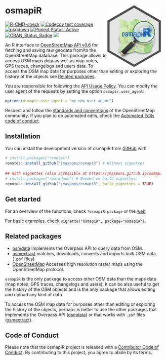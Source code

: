 
<!-- README.md is generated from README.Rmd. Please edit that file -->

# osmapiR <a href="https://jmaspons.github.io/osmapiR/"><img src="man/figures/logo.svg" align="right" height="200" alt="osmapiR website" /></a>

<!-- badges: start -->

[![R-CMD-check](https://github.com/jmaspons/osmapiR/actions/workflows/R-CMD-check.yaml/badge.svg)](https://github.com/jmaspons/osmapiR/actions/workflows/R-CMD-check.yaml)
[![Codecov test
coverage](https://codecov.io/gh/jmaspons/osmapiR/branch/main/graph/badge.svg)](https://app.codecov.io/gh/jmaspons/osmapiR)
[![pkgdown](https://github.com/jmaspons/osmapiR/actions/workflows/pkgdown.yaml/badge.svg)](https://github.com/jmaspons/osmapiR/actions/workflows/pkgdown.yaml)
[![Project Status:
Active](https://www.repostatus.org/badges/latest/active.svg)](https://www.repostatus.org/#active)
[![CRAN_Status_Badge](https://www.r-pkg.org/badges/version/osmapiR)](https://cran.r-project.org/package=osmapiR)
[![](https://badges.ropensci.org/633_status.svg)](https://github.com/ropensci/software-review/issues/633)
<!-- badges: end -->

An R interface to [OpenStreetMap API
v0.6](https://wiki.openstreetmap.org/wiki/API_v0.6) for fetching and
saving raw geodata from/to the OpenStreetMap database. This package
allows to access OSM maps data as well as map notes, GPS traces,
changelogs and users data. To access the OSM map data for purposes other
than editing or exploring the history of the objects see [Related
packages](README.md#related-packages).

You are responsible for following the [API Usage
Policy](https://operations.osmfoundation.org/policies/api/). You can
modify the user agent of the requests by setting the option
`osmapir.user_agent`:

``` r
options(osmapir.user_agent = "my new user agent")
```

Respect and follow the [standards and
conventions](https://wiki.openstreetmap.org/wiki/Editing_Standards_and_Conventions)
of the OpenStreetMap community. If you plan to do automated edits, check
the [Automated Edits code of
conduct](https://wiki.openstreetmap.org/wiki/Automated_Edits_code_of_conduct).

## Installation

You can install the development version of osmapiR from
[GitHub](https://github.com) with:

``` r
# install.packages("remotes")
remotes::install_github("jmaspons/osmapiR") # Without vignettes

## With vignettes (also accessible at https://jmaspons.github.io/osmapiR/ > Articles)
# install.packages("rmarkdown") # Needed to build vignettes.
remotes::install_github("jmaspons/osmapiR", build_vignettes = TRUE)
```

## Get started

For an overview of the functions, check `?osmapiR-package` or the
[web](https://jmaspons.github.io/osmapiR/reference/index.html).

For basic examples, check
[`vignette("osmapiR", package="osmapiR")`](https://jmaspons.github.io/osmapiR/articles/osmapiR.html).

## Related packages

- [osmdata](https://cran.r-project.org/package=osmdata) implements the
  Overpass API to query data from OSM.
- [osmextract](https://cran.r-project.org/package=osmextract) matches,
  downloads, converts and imports bulk OSM data (`.pbf` files)
- [OpenStreetMap](https://cran.r-project.org/package=OpenStreetMap)
  Accesses high resolution raster maps using the OpenStreetMap protocol.

`osmapiR` is the only package to access other OSM data than the maps
data (map notes, GPS traces, changelogs and users). It can be also
useful to get the history of the OSM objects and is the only package
that allows editing and upload any kind of data.

To access the OSM map data for purposes other than editing or exploring
the history of the objects, perhaps is better to use the other packages
that implements the Overpass API
([osmdata](https://cran.r-project.org/package=osmdata)) or that works
with `.pbf` files
([osmextract](https://cran.r-project.org/package=osmextract)).

## Code of Conduct

Please note that the osmapiR project is released with a [Contributor
Code of
Conduct](https://jmaspons.github.io/osmapiR/CODE_OF_CONDUCT.html). By
contributing to this project, you agree to abide by its terms.
